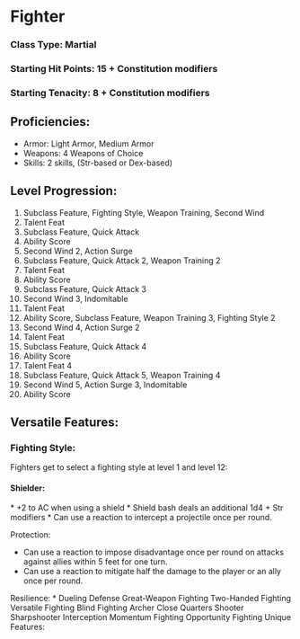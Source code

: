 <h1>Fighter</h1>
<h3>Class Type: Martial</h3>
<h3>Starting Hit Points: 15 + Constitution modifiers</h3>
<h3>Starting Tenacity: 8 + Constitution modifiers</h3>

<h2>Proficiencies:</h2>
  
- Armor: Light Armor, Medium Armor
- Weapons: 4 Weapons of Choice
- Skills: 2 skills, (Str-based or Dex-based)

<h2>Level Progression:</h2>

1. Subclass Feature, Fighting Style, Weapon Training, Second Wind
2. Talent Feat
3. Subclass Feature, Quick Attack
4. Ability Score
5. Second Wind 2, Action Surge
6. Subclass Feature, Quick Attack 2, Weapon Training 2
7. Talent Feat
8. Ability Score
9. Subclass Feature, Quick Attack 3
10. Second Wind 3, Indomitable
11. Talent Feat
12. Ability Score, Subclass Feature, Weapon Training 3, Fighting Style 2
13. Second Wind 4, Action Surge 2
14. Talent Feat
15. Subclass Feature, Quick Attack 4
16. Ability Score
17. Talent Feat 4
18. Subclass Feature, Quick Attack 5, Weapon Training 4
19. Second Wind 5, Action Surge 3, Indomitable
20. Ability Score

<h2>Versatile Features:</h2>
<h3>Fighting Style:</h3>
Fighters get to select a fighting style at level 1 and level 12:
<h4>Shielder:</h4> 
* +2 to AC when using a shield
* Shield bash deals an additional 1d4 + Str modifiers
* Can use a reaction to intercept a projectile once per round.  

Protection:
* Can use a reaction to impose disadvantage once per round on attacks against allies within 5 feet for one turn.
* Can use a reaction to mitigate half the damage to the player or an ally once per round. 

Resilience:
* 
Dueling
Defense
Great-Weapon Fighting
Two-Handed Fighting
Versatile Fighting
Blind Fighting
Archer
Close Quarters Shooter
Sharpshooter
Interception
Momentum Fighting
Opportunity Fighting
Unique Features:

